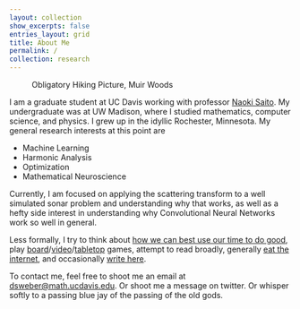 ```yaml
---
layout: collection
show_excerpts: false
entries_layout: grid
title: About Me
permalink: /
collection: research
---
```


<figure style="width: 300px" class="align-right">
	<img src="{{ '/images/obligatoryHiking.jpg' | absolute_url }}" alt="">
	<figcaption>Obligatory Hiking Picture, Muir Woods</figcaption>
</figure> 


I am a graduate student at UC Davis working with professor [Naoki
Saito](https://www.math.ucdavis.edu/~saito/). My undergraduate was at UW
Madison, where I studied mathematics, computer science, and physics. I grew up
in the idyllic Rochester, Minnesota. My general research
interests at this point are
* Machine Learning
* Harmonic Analysis
* Optimization
* Mathematical Neuroscience

Currently, I am focused on applying the scattering transform to a well
simulated sonar problem and understanding why that works, as well as a hefty
side interest in understanding why Convolutional Neural Networks work so well
in general.

Less formally, I try to think about [how we can best use our time to do
good](https://www.effectivealtruism.org/articles/introduction-to-effective-altruism/
"Doing good is really hard. I make no claims to be doing anything particularly
extrodinary."), play
[board](https://boardgamegeek.com/boardgame/272743/hanabi-deluxe-ii)/[video](https://www.reddit.com/r/factorio/)/[tabletop](https://www.reddit.com/r/rpg/)
games, attempt to read broadly, generally [eat the
internet](https://feedly.com/i/welcome), and occasionally [write here](/blog/).


To contact me, feel free to shoot me an email at dsweber@math.ucdavis.edu. Or
shoot me a message on twitter. Or whisper softly to a passing blue jay of the
passing of the old gods.
